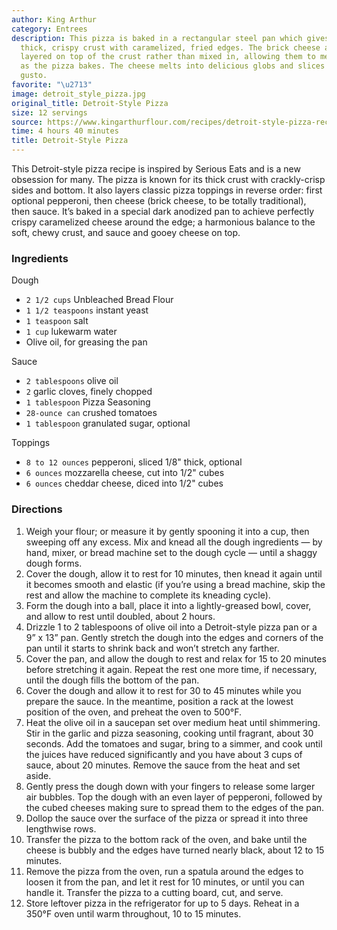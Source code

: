 ```yaml
---
author: King Arthur
category: Entrees
description: This pizza is baked in a rectangular steel pan which gives it a distinct
  thick, crispy crust with caramelized, fried edges. The brick cheese and sauce are
  layered on top of the crust rather than mixed in, allowing them to meld together
  as the pizza bakes. The cheese melts into delicious globs and slices are eaten with
  gusto.
favorite: "\u2713"
image: detroit_style_pizza.jpg
original_title: Detroit-Style Pizza
size: 12 servings
source: https://www.kingarthurflour.com/recipes/detroit-style-pizza-recipe
time: 4 hours 40 minutes
title: Detroit-Style Pizza
---
```


This Detroit-style pizza recipe is inspired by Serious Eats and is a new obsession for many. The pizza is known for its thick crust with crackly-crisp sides and bottom. It also layers classic pizza toppings in reverse order: first optional pepperoni, then cheese (brick cheese, to be totally traditional), then sauce. It’s baked in a special dark anodized pan to achieve perfectly crispy caramelized cheese around the edge; a harmonious balance to the soft, chewy crust, and sauce and gooey cheese on top.

### Ingredients

Dough

* `2 1/2 cups` Unbleached Bread Flour
* `1 1/2 teaspoons` instant yeast
* `1 teaspoon` salt
* `1 cup` lukewarm water
* Olive oil, for greasing the pan

Sauce

* `2 tablespoons` olive oil
* `2` garlic cloves, finely chopped
* `1 tablespoon` Pizza Seasoning
* `28-ounce can` crushed tomatoes
* `1 tablespoon` granulated sugar, optional

Toppings

* `8 to 12 ounces` pepperoni, sliced 1/8" thick, optional
* `6 ounces` mozzarella cheese, cut into 1/2" cubes
* `6 ounces` cheddar cheese, diced into 1/2" cubes

### Directions

1. Weigh your flour; or measure it by gently spooning it into a cup, then sweeping off any excess. Mix and knead all the dough ingredients — by hand, mixer, or bread machine set to the dough cycle — until a shaggy dough forms.
2. Cover the dough, allow it to rest for 10 minutes, then knead it again until it becomes smooth and elastic (if you’re using a bread machine, skip the rest and allow the machine to complete its kneading cycle).
3. Form the dough into a ball, place it into a lightly-greased bowl, cover, and allow to rest until doubled, about 2 hours.
4. Drizzle 1 to 2 tablespoons of olive oil into a Detroit-style pizza pan or a 9” x 13” pan. Gently stretch the dough into the edges and corners of the pan until it starts to shrink back and won’t stretch any farther.
5. Cover the pan, and allow the dough to rest and relax for 15 to 20 minutes before stretching it again. Repeat the rest one more time, if necessary, until the dough fills the bottom of the pan.
6. Cover the dough and allow it to rest for 30 to 45 minutes while you prepare the sauce. In the meantime, position a rack at the lowest position of the oven, and preheat the oven to 500°F.
7. Heat the olive oil in a saucepan set over medium heat until shimmering. Stir in the garlic and pizza seasoning, cooking until fragrant, about 30 seconds. Add the tomatoes and sugar, bring to a simmer, and cook until the juices have reduced significantly and you have about 3 cups of sauce, about 20 minutes. Remove the sauce from the heat and set aside.
8. Gently press the dough down with your fingers to release some larger air bubbles. Top the dough with an even layer of pepperoni, followed by the cubed cheeses making sure to spread them to the edges of the pan.
9. Dollop the sauce over the surface of the pizza or spread it into three lengthwise rows.
10. Transfer the pizza to the bottom rack of the oven, and bake until the cheese is bubbly and the edges have turned nearly black, about 12 to 15 minutes.
11. Remove the pizza from the oven, run a spatula around the edges to loosen it from the pan, and let it rest for 10 minutes, or until you can handle it. Transfer the pizza to a cutting board, cut, and serve.
12. Store leftover pizza in the refrigerator for up to 5 days. Reheat in a 350°F oven until warm throughout, 10 to 15 minutes.